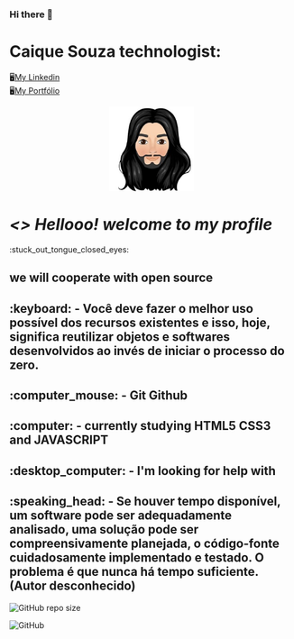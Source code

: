 

### Hi there 👋

<!--
**Caique215/Caique215** is a ✨ _special_ ✨ repository because its `README.md` (this file) appears on your GitHub profile.

Here are some ideas to get you started:

- 🔭 I’m currently working on ...
- 🌱 I’m currently learning ...
- 👯 I’m looking to collaborate on ...
- 🤔 I’m looking for help with ...
- 💬 Ask me about ...
- 📫 How to reach me: ...
- 😄 Pronouns: ...
- ⚡ Fun fact: ...
-->
<strong><h1>Caique Souza technologist:</h1></strong> 
:desktop_computer:[My Linkedin](https://www.linkedin.com/in/caique-souza-a1941811b/)                                   
:desktop_computer:[My Portfólio](https://caique215.github.io/caique-meu-projeto/)
<p align="center">
  <img src="https://github.com/Caique215/Caique215/blob/main/caique.png " width="150" title="Meu avatar">
  </p>
 <h1><i> <> Hellooo! welcome to my profile </i> </h2>:stuck_out_tongue_closed_eyes:	
  <h2>we will cooperate with open source</h2>
<h2>:keyboard: -  Você deve fazer o melhor uso possível dos recursos existentes e isso, hoje, significa
reutilizar objetos e softwares desenvolvidos ao invés de iniciar o processo do zero.</h2>
<h2>:computer_mouse: - Git Github </h2>
<h2>:computer: - currently studying HTML5 CSS3 and JAVASCRIPT 
<h2>:desktop_computer: - I'm looking for help with</h2>
  <h2>:speaking_head: - Se houver tempo disponível, um software pode ser adequadamente analisado,
uma solução pode ser compreensivamente planejada, o código-fonte
cuidadosamente implementado e testado. O problema é que nunca há tempo
suficiente.(Autor desconhecido)</h2>

  
  
 ![GitHub repo size](https://img.shields.io/github/repo-size/Caique215/Caique215)
 
 
![GitHub](https://img.shields.io/github/license/Caique215/Caique215)



